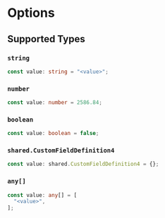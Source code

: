 # Options


## Supported Types

### `string`

```typescript
const value: string = "<value>";
```

### `number`

```typescript
const value: number = 2586.84;
```

### `boolean`

```typescript
const value: boolean = false;
```

### `shared.CustomFieldDefinition4`

```typescript
const value: shared.CustomFieldDefinition4 = {};
```

### `any[]`

```typescript
const value: any[] = [
  "<value>",
];
```

